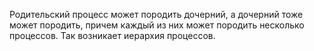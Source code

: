 Родительский процесс может породить дочерний, а дочерний тоже может породить, причем каждый из них может породить несколько процессов. Так возникает иерархия процессов.